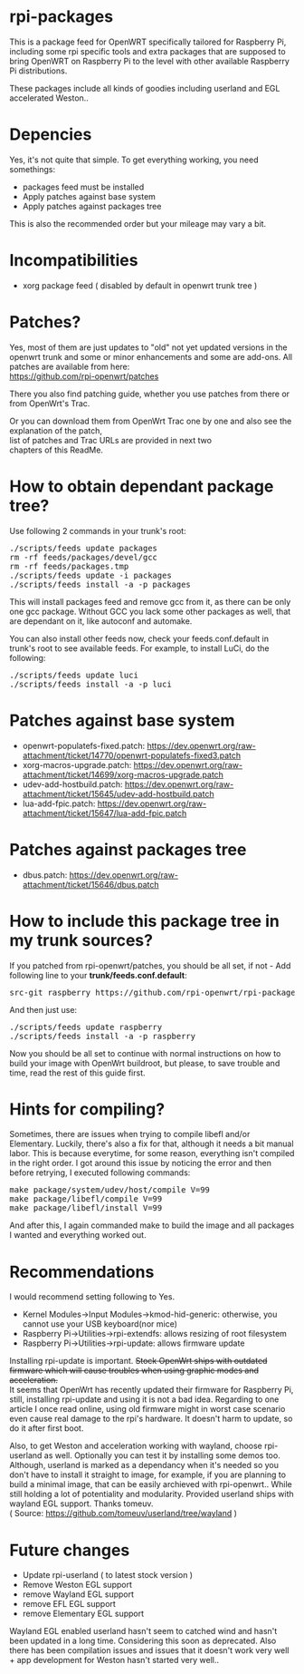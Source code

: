 rpi-packages
============

This is a package feed for OpenWRT specifically tailored for Raspberry Pi, including some rpi specific tools and extra packages that are supposed to bring OpenWRT on Raspberry Pi to the level with other available Raspberry Pi distributions.

These packages include all kinds of goodies including userland and EGL accelerated Weston..

Depencies
=========
Yes, it's not quite that simple. To get everything working, you need somethings:<br/>
 * packages feed must be installed<br/>
 * Apply patches against base system<br/>
 * Apply patches against packages tree<br />

This is also the recommended order but your mileage may vary a bit.

Incompatibilities
=================
 * xorg package feed ( disabled by default in openwrt trunk tree )<br/>

Patches?
========
Yes, most of them are just updates to "old" not yet updated versions in the openwrt trunk and some or minor enhancements and some are add-ons. All patches are available from here:<br/>
https://github.com/rpi-openwrt/patches<br/>

There you also find patching guide, whether you use patches from there or from OpenWrt's Trac.

Or you can download them from OpenWrt Trac one by one and also see the explanation of the patch,<br/>
list of patches and Trac URLs are provided in next two<br/>
chapters of this ReadMe.<br/>

How to obtain dependant package tree?
=====================================
Use following 2 commands in your trunk's root:<br/>
<pre>
./scripts/feeds update packages
rm -rf feeds/packages/devel/gcc
rm -rf feeds/packages.tmp
./scripts/feeds update -i packages
./scripts/feeds install -a -p packages
</pre>

This will install packages feed and remove gcc from it, as there can be only one gcc package.
Without GCC you lack some other packages as well, that are dependant on it, like autoconf and automake.

You can also install other feeds now, check your feeds.conf.default in trunk's root to see available feeds.
For example, to install LuCi, do the following:
<pre>
./scripts/feeds update luci
./scripts/feeds install -a -p luci
</pre>

Patches against base system
===========================
 * openwrt-populatefs-fixed.patch: https://dev.openwrt.org/raw-attachment/ticket/14770/openwrt-populatefs-fixed3.patch<br/>
 * xorg-macros-upgrade.patch: https://dev.openwrt.org/raw-attachment/ticket/14699/xorg-macros-upgrade.patch<br/>
 * udev-add-hostbuild.patch: https://dev.openwrt.org/raw-attachment/ticket/15645/udev-add-hostbuild.patch<br/>
 * lua-add-fpic.patch: https://dev.openwrt.org/raw-attachment/ticket/15647/lua-add-fpic.patch<br/>

Patches against packages tree
=============================
 * dbus.patch: https://dev.openwrt.org/raw-attachment/ticket/15646/dbus.patch<br/>

How to include this package tree in my trunk sources?
=====================================================
If you patched from rpi-openwrt/patches, you should be all set, if not - Add following line to your <b>trunk/feeds.conf.default</b>:<br />
<pre>
src-git raspberry https://github.com/rpi-openwrt/rpi-packages.git
</pre>

And then just use:<br />
<pre>
./scripts/feeds update raspberry
./scripts/feeds install -a -p raspberry
</pre>

Now you should be all set to continue with normal instructions on how to build your image with OpenWrt buildroot, but please, to save trouble and time, read the rest of this guide first.
 
Hints for compiling?
====================
Sometimes, there are issues when trying to compile libefl and/or Elementary. Luckily, there's also a fix for that, although it needs a bit manual labor. This is because everytime, for some reason, everything isn't compiled in the right order. I got around this issue by noticing the error and then before retrying, I executed following commands:<br/>
<pre>
make package/system/udev/host/compile V=99
make package/libefl/compile V=99
make package/libefl/install V=99
</pre>

And after this, I again commanded make to build the image and all packages I wanted and everything worked out.

Recommendations
===============
I would recommend setting following to Yes.<br />
 * Kernel Modules->Input Modules->kmod-hid-generic: otherwise, you cannot use your USB keyboard(nor mice)<br/>
 * Raspberry Pi->Utilities->rpi-extendfs: allows resizing of root filesystem<br />
 * Raspberry Pi->Utilities->rpi-update: allows firmware update<br />

Installing rpi-update is important. <del>Stock OpenWrt ships with outdated firmware which will cause troubles when using graphic modes and acceleration.</del><br/>
It seems that OpenWrt has recently updated their firmware for Raspberry Pi, still, installing rpi-update and using it is not a bad idea. Regarding to one article I once read online, using old firmware might in worst case scenario even cause real damage to the rpi's hardware. It doesn't harm to update, so do it after first boot.

Also, to get Weston and acceleration working with wayland, choose rpi-userland as well.
Optionally you can test it by installing some demos too. Although, userland is marked as a dependancy when it's needed so you don't have to install it straight to image, for example, if you are planning to build a minimal image, that can be easily archieved with rpi-openwrt.. While still holding a lot of potentiality and modularity.
Provided userland ships with wayland EGL support. Thanks tomeuv.<br/>
( Source: https://github.com/tomeuv/userland/tree/wayland )

Future changes
==============
 * Update rpi-userland ( to latest stock version )
 * Remove Weston EGL support
 * remove Wayland EGL support
 * remove EFL EGL support
 * remove Elementary EGL support

Wayland EGL enabled userland hasn't seem to catched wind and hasn't been updated in a long time. Considering this soon as deprecated. Also there has been compilation issues and issues that it doesn't work very well + app development for Weston hasn't started very well..

